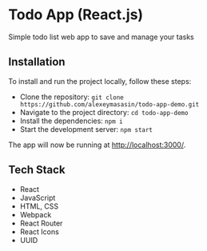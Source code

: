 <h1> Todo App (React.js) </h1>

<p>
Simple todo list web app to save and manage your tasks
</p>

## Installation

To install and run the project locally, follow these steps:

- Clone the repository: `git clone https://github.com/alexeymasasin/todo-app-demo.git`
- Navigate to the project directory: `cd todo-app-demo`
- Install the dependencies: `npm i`
- Start the development server: `npm start`

The app will now be running at [http://localhost:3000/](http://localhost:3000/).

## Tech Stack

- React
- JavaScript
- HTML, CSS
- Webpack
- React Router
- React Icons
- UUID